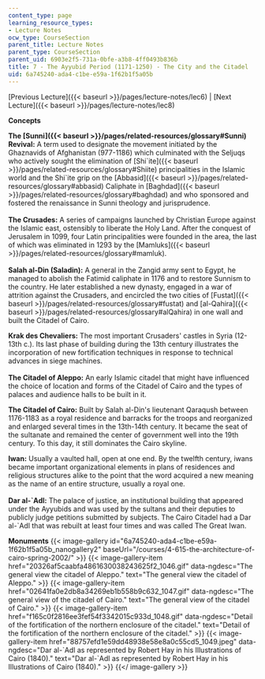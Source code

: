 ```yaml
---
content_type: page
learning_resource_types:
- Lecture Notes
ocw_type: CourseSection
parent_title: Lecture Notes
parent_type: CourseSection
parent_uid: 6903e2f5-731a-0bfe-a3b8-4ff0493b836b
title: 7 - The Ayyubid Period (1171-1250) - The City and the Citadel
uid: 6a745240-ada4-c1be-e59a-1f62b1f5a05b
---
```


[Previous Lecture]({{< baseurl >}}/pages/lecture-notes/lec6) | [Next Lecture]({{< baseurl >}}/pages/lecture-notes/lec8)

  
**Concepts**

**The [Sunni]({{< baseurl >}}/pages/related-resources/glossary#Sunni) Revival:** A term used to designate the movement initiated by the Ghaznavids of Afghanistan (977-1186) which culminated with the Seljuqs who actively sought the elimination of [Shi&grave;ite]({{< baseurl >}}/pages/related-resources/glossary#Shiite) principalities in the Islamic world and the Shi&grave;ite grip on the [Abbasid]({{< baseurl >}}/pages/related-resources/glossary#abbasid) Caliphate in [Baghdad]({{< baseurl >}}/pages/related-resources/glossary#baghdad) and who sponsored and fostered the renaissance in Sunni theology and jurisprudence.  
       
**The Crusades:** A series of campaigns launched by Christian Europe against the Islamic east, ostensibly to liberate the Holy Land. After the conquest of Jerusalem in 1099, four Latin principalities were founded in the area, the last of which was eliminated in 1293 by the [Mamluks]({{< baseurl >}}/pages/related-resources/glossary#mamluk).  
       
**Salah al-Din (Saladin):** A general in the Zangid army sent to Egypt, he managed to abolish the Fatimid caliphate in 1176 and to restore Sunnism to the country. He later established a new dynasty, engaged in a war of attrition against the Crusaders, and encircled the two cities of [Fustat]({{< baseurl >}}/pages/related-resources/glossary#fustat) and [al-Qahira]({{< baseurl >}}/pages/related-resources/glossary#alQahira) in one wall and built the Citadel of Cairo.

**Krak des Chevaliers:** The most important Crusaders' castles in Syria (12-13th c.). Its last phase of building during the 13th century illustrates the incorporation of new fortification techniques in response to technical advances in siege machines.  
       
**The Citadel of Aleppo:** An early Islamic citadel that might have influenced the choice of location and forms of the Citadel of Cairo and the types of palaces and audience halls to be built in it.

**The Citadel of Cairo:** Built by Salah al-Din's lieutenant Qaraqush between 1176-1183 as a royal residence and barracks for the troops and reorganized and enlarged several times in the 13th-14th century. It became the seat of the sultanate and remained the center of government well into the 19th century. To this day, it still dominates the Cairo skyline.

**Iwan:** Usually a vaulted hall, open at one end. By the twelfth century, iwans became important organizational elements in plans of residences and religious structures alike to the point that the word acquired a new meaning as the name of an entire structure, usually a royal one.  
       
**Dar al-&grave;Adl:** The palace of justice, an institutional building that appeared under the Ayyubids and was used by the sultans and their deputies to publicly judge petitions submitted by subjects. The Cairo Citadel had a Dar al-&grave;Adl that was rebuilt at least four times and was called The Great Iwan.

**Monuments**
{{< image-gallery id="6a745240-ada4-c1be-e59a-1f62b1f5a05b_nanogallery2" baseUrl="/courses/4-615-the-architecture-of-cairo-spring-2002/" >}}
{{< image-gallery-item href="20326af5caabfa4861630038243625f2_1046.gif" data-ngdesc="The general view the citadel of Aleppo." text="The general view the citadel of Aleppo." >}}
{{< image-gallery-item href="02641fa0e2db8a34269eb1b558b9c632_1047.gif" data-ngdesc="The general view of the citadel of Cairo." text="The general view of the citadel of Cairo." >}}
{{< image-gallery-item href="f165c0f2816ee3fef54f3342015c933d_1048.gif" data-ngdesc="Detail of the fortification of the northern enclosure of the citadel." text="Detail of the fortification of the northern enclosure of the citadel." >}}
{{< image-gallery-item href="88757efd1e59dd48938e58e8a0c55cd5_1049.jpeg" data-ngdesc="Dar al-&grave;Adl as represented by Robert Hay in his Illustrations of Cairo (1840)." text="Dar al-&grave;Adl as represented by Robert Hay in his Illustrations of Cairo (1840)." >}}
{{</ image-gallery >}}